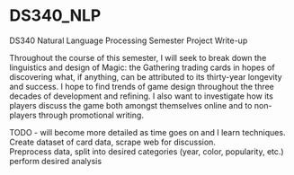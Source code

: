 # DS340_NLP
DS340 Natural Language Processing 
Semester Project Write-up 

Throughout the course of this semester, I will seek to break down the linguistics and design of Magic: the Gathering trading cards in hopes of discovering what, if anything, can be attributed to its thirty-year longevity and success. I hope to find trends of game design throughout the three decades of development and refining. I also want to investigate how its players discuss the game both amongst themselves online and to non-players through promotional writing. 

TODO - will become more detailed as time goes on and I learn techniques. <br>
Create dataset of card data, scrape web for discussion.<br>
Preprocess data, split into desired categories (year, color, popularity, etc.) <br>
perform desired analysis <br>


